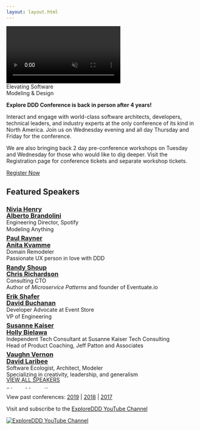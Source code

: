 ```yaml
---
layout: layout.html
---
```

<div class="container-fluid homepage--hero-video-container">
    <video loop muted autoplay class="video-item">
        <source src="video/background-video.webm" type="video/webm">
        <source src="video/background-video.mp4" type="video/mp4">
        <source src="video/background-video.ogv" type="video/ogg">
    </video>
    <div class="video-overlay">
        <div class="homepage--big-text">
            <div class="big-text">Elevating Software<br>Modeling &amp; Design</div>
        </div>
    </div>
</div>
<!--<section class="slider">
  <div class="flexslider">
    <ul class="slides">
        <li class="slide picture-5"></li>
        <li class="slide picture-2"></li>
        <li class="slide picture-1"></li>
        <li class="slide picture-3"></li>
        <li class="slide picture-4"></li>
        <li class="slide picture-6"></li>
        <li class="slide picture-7"></li>
    </ul>
  </div>
  <div class="custom-navigation-container">
  <div class="custom-navigation">
    <a class="arrow left"><img src="img/slider-arrow-left.svg" /></a>
    <a class="arrow right"><img src="img/slider-arrow-right.svg" /></a>
  </div>
  </div>
</section> -->
<!-- Begin MailChimp Signup Form -->
<div class="row newsletter-signup">
	<div class="col-xs-12">
		<style type="text/css">
			#mc_embed_signup {}
			/* Add your own MailChimp form style overrides in your site stylesheet or in this style block.
			   We recommend moving this block and the preceding CSS link to the HEAD of your HTML file. */
		</style>
		<script type='text/javascript' src='//s3.amazonaws.com/downloads.mailchimp.com/js/mc-validate.js'></script>
		<script type='text/javascript'>(function ($) { window.fnames = new Array(); window.ftypes = new Array(); fnames[1] = 'FNAME'; ftypes[1] = 'text'; fnames[2] = 'LNAME'; ftypes[2] = 'text'; fnames[0] = 'EMAIL'; ftypes[0] = 'email'; }(jQuery)); var $mcj = jQuery.noConflict(true);</script>
	</div> <!-- col-xs-2 -->
</div> <!-- row -->
</div> <!-- col-xs-12 -->
</div> <!-- row footer newsletter signup -->
<!--End mc_embed_signup-->
<div class="container homepage--intro-text">
    <div class="row">
        <p><strong>Explore DDD Conference is back in person after 4 years!</strong></p>
        <p>Interact and engage with world-class software architects, developers, technical leaders, and industry experts at the only conference of its kind in North America.  Join us on Wednesday evening and all day Thursday and Friday for the conference.</p>
        <p>We are also bringing back 2 day pre-conference workshops on Tuesday and Wednesday for those who would like to dig deeper.  Visit the Registration page for conference tickets and separate workshop tickets.</p>
    </div>
    <div class="text-center">
        <a href="https://ti.to/EDDD/explore-ddd-2024" class="btn">Register Now</a>
    </div>
</div>
<div class="container section speakers" style="position: relative; overflow: auto;">
<!--<div class="container section speakers">-->
  <h2 class="text-center">Featured Speakers</h2>
    <div class="row" style="position: absolute; width: 30000px;">
    <!--<div class="row">-->
        <div class="speaker-container">
            <a href="speakers/alberto-brandolini.html"><div class="speaker-img alberto-brandolini">
            </div></a>
            <h3><a class="speaker-name" href="speakers/alberto-brandolini.html">Alberto Brandolini</a></h3>
            <p class="speaker-details">Modeling Anything</p>
        </div>
        <div class="speaker-container">
            <a href="speakers/anita-kvamme.html"><div class="new-speaker-img anita-kvamme"></div></a>
            <h3><a class="speaker-name" href="speakers/anita-kvamme.html">Anita Kvamme</a></h3>
            <p class="speaker-details">Passionate UX person in love with DDD</p>
        </div>
        <div class="speaker-container">
            <a href="speakers/chris-richardson.html"><div class="speaker-img chris-richardson">
        </div></a>
            <h3><a class="speaker-name" href="speakers/chris-richardson.html">Chris Richardson</a></h3>
            <p class="speaker-details">Author of <em>Microservice Patterns</em> and founder of Eventuate.io</p>
        </div>
        <div class="speaker-container">
            <a href="speakers/david-buchanan.html"><div class="new-speaker-img david-buchanan"></div></a>
            <h3><a class="speaker-name" href="speakers/david-buchanan.html">David Buchanan</a></h3>
            <p class="speaker-details">VP of Engineering</p>
        </div>
        <div class="speaker-container">
            <a href="speakers/holly-bielawa.html"><div class="new-speaker-img holly-bielawa"></div></a>
            <h3><a class="speaker-name" href="speakers/holly-bielawa.html">Holly Bielawa</a></h3>
            <p class="speaker-details">Head of Product Coaching, Jeff Patton and Associates</p>
        </div>
        <div class="speaker-container">
            <a href="speakers/david-laribee.html"><div class="new-speaker-img david-laribee"></div></a>
            <h3><a class="speaker-name" href="speakers/david-laribee.html">David Laribee</a></h3>
            <p class="speaker-details">Specializing in creativity, leadership, and generalism</p>
        </div>
        <div class="speaker-container">
            <a href="speakers/diana-montalion.html"><div class="speaker-img diana-montalion">
            </div></a>
            <h3><a class="speaker-name" href="speakers/diana-montalion.html">Diana Montalion</a></h3>
            <p class="speaker-details">Mentrix Group: Principal</p>
        </div>
        <div class="speaker-container">
            <a href="speakers/eric-evans.html"><div class="speaker-img eric-evans">
            </div></a>
            <h3><a class="speaker-name" href="speakers/eric-evans.html">Eric Evans</a></h3>
            <p class="speaker-details">Author of <em>Domain-Driven Design</em></p>
        </div>
        <div class="speaker-container">
            <a href="speakers/henning-schwentner.html"><div class="speaker-img henning-schwentner">
            </div></a>
            <h3><a class="speaker-name" href="speakers/henning-schwentner.html">Henning Schwentner</a></h3>
            <p class="speaker-details">Coder, Coach, Consultant at WPS – Workplace Solutions</p>
        </div>
        <div class="speaker-container">
            <a href="speakers/indu-alagarsamy.html"><div class="speaker-img indu-alagarsamy">
            </div></a>
            <h3><a class="speaker-name" href="speakers/indu-alagarsamy.html">Indu Alagarsamy</a></h3>
            <p class="speaker-details">Principal Engineer</p>
        </div>
        <div class="speaker-container">
            <a href="speakers/jacqui-read.html"><div class="new-speaker-img jacqui-read"></div></a>
            <h3><a class="speaker-name" href="speakers/jacqui-read.html">Jacqui Read</a></h3>
            <p class="speaker-details">Consultant Software Architect @ Read The Architecture</p>
        </div>
        <div class="speaker-container">
            <a href="speakers/james-higginbotham.html"><div class="new-speaker-img james-higginbotham"></div></a>
            <h3><a class="speaker-name" href="speakers/james-higginbotham.html">James Higginbotham</a></h3>
            <p class="speaker-details">API Architect</p>
        </div>
        <div class="speaker-container">
            <a href="speakers/javiera-laso.html"><div class="new-speaker-img javiera-laso"></div></a>
            <h3><a class="speaker-name" href="speakers/javiera-laso.html">Javiera Laso</a></h3>
            <p class="speaker-details">Technical Principal at Thoughtworks</p>
        </div>
        <div class="speaker-container">
            <a href="speakers/jessica-kerr.html"><div class="new-speaker-img jessica-kerr"></div></a>
            <h3><a class="speaker-name" href="speakers/jessica-kerr.html">Jessica Kerr</a></h3>
            <p class="speaker-details">Honeycomb.io</p>
        </div>
        <div class="speaker-container">
            <a href="speakers/john-connolly.html"><div class="new-speaker-img john-connolly"></div></a>
            <h3><a class="speaker-name" href="speakers/john-connolly.html">John Connolly</a></h3>
            <p class="speaker-details">Domain-Driven Designer/Eventstormer/Facilitator/Trainer</p>
        </div>
        <div class="speaker-container">
            <a href="speakers/lesley-cordero.html"><div class="speaker-img lesley-cordero">
            </div></a>
            <h3><a class="speaker-name" href="speakers/lesley-cordero.html">Lesley Cordero</a></h3>
            <p class="speaker-details">Staff Software Engineer, The New York Times</p>
        </div>
        <div class="speaker-container">
            <a href="speakers/nick-tune.html"><div class="speaker-img nick-tune">
            </div></a>
            <h3><a class="speaker-name" href="speakers/nick-tune.html">Nick Tune</a></h3>
            <p class="speaker-details">Principal Consultant at Empathy Software, Author of <em>Architecture Modernization</em></p>
        </div>
    </div>
    <div class="row">
        <div class="speaker-container">
            <a href="speakers/nivia-henry.html"><div class="speaker-img nivia-henry">
            </div></a>
            <h3><a class="speaker-name" href="speakers/nivia-henry.html">Nivia Henry</a></h3>
            <p class="speaker-details">Engineering Director, Spotify</p>
        </div>
        <div class="speaker-container">
            <a href="speakers/paul-rayner.html"><div class="speaker-img paul-rayner">
            </div></a>
            <h3><a class="speaker-name" href="speakers/paul-rayner.html">Paul Rayner</a></h3>
            <p class="speaker-details">Domain Remodeler</p>
        </div>
        <div class="speaker-container">
            <a href="speakers/randy-shoup.html"><div class="speaker-img randy-shoup">
            </div></a>
            <h3><a class="speaker-name" href="speakers/randy-shoup.html">Randy Shoup</a></h3>
            <p class="speaker-details">Consulting CTO</p>
        </div>
        <div class="speaker-container">
            <a href="speakers/erik-shafer.html"><div class="new-speaker-img erik-shafer"></div></a>
            <h3><a class="speaker-name" href="speakers/erik-shafer.html">Erik Shafer</a></h3>
            <p class="speaker-details">Developer Advocate at Event Store</p>
        </div>
        <div class="speaker-container">
            <a href="speakers/susanne-kaiser.html"><div class="speaker-img susanne-kaiser">
            </div></a>
            <h3><a class="speaker-name" href="speakers/susanne-kaiser.html">Susanne Kaiser</a></h3>
            <p class="speaker-details">Independent Tech Consultant at Susanne Kaiser Tech Consulting</p>
        </div>
        <div class="speaker-container">
            <a href="speakers/vaughn-vernon.html"><div class="new-speaker-img vaughn-vernon"></div></a>
            <h3><a class="speaker-name" href="speakers/vaughn-vernon.html">Vaughn Vernon</a></h3>
            <p class="speaker-details">Software Ecologist, Architect, Modeler</p>
        </div>
    </div>
    <p><a href="speakers">VIEW ALL SPEAKERS</a></p>
</div>
<div class="container">
    <div class="row">
        <p class="text-center">View past conferences: <a href="./2019">2019</a> &#124; <a href="./2018">2018</a> &#124; <a href="./2017">2017</a></p>
        <p class="text-center">Visit and subscribe to the <a href="https://www.youtube.com/exploreddd">ExploreDDD YouTube Channel</a></p>
    </div>
</div>
<div class="text-center ">
    <a href="https://www.youtube.com/exploreddd">
        <img src="img/youtube-text-icon.png" class="homepage-youtube-link-img" title="ExploreDDD YouTube Channel">
    </a>
</div>
    </div>
</div>
